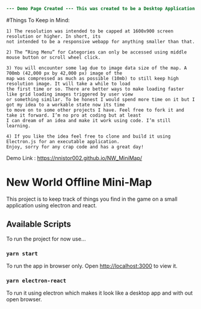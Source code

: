 ```diff
--- Demo Page Created --- This was created to be a Desktop Application running as a standalone executable program using Electrion.js! 
```

#Things To Keep in Mind:

	1) The resolution was intended to be capped at 1600x900 screen resolution or higher. In short, its 
	not intended to be a responsive webapp for anything smaller than that.
  
	2) The “Ring Menu” for Categories can only be accessed using middle mouse button or scroll wheel click.
  
	3) You will encounter some lag due to image data size of the map. A 700mb (42,000 px by 42,000 px) image of the 
	map was compressed as much as possible (10mb) to still keep high resolution image. It will take a while to load 
	the first time or so. There are better ways to make loading faster like grid loading images triggered by user view 
	or something similar. To be honest I would spend more time on it but I got my idea to a workable state now its time 
	to move on to some other projects I have. Feel free to fork it and take it forward. I’m no pro at coding but at least 
	I can dream of an idea and make it work using code. I’m still learning.
     
	4) If you like the idea feel free to clone and build it using Electron.js for an executable application. 
	Enjoy, sorry for any crap code and has a great day!


Demo Link : https://nnistor002.github.io/NW_MiniMap/ 

# New World Offline Mini-Map

This project is to keep track of things you find in the game on a small application using electron and react.

## Available Scripts

To run the project for now use...

### `yarn start`

To run the app in browser only.
Open [http://localhost:3000](http://localhost:3000) to view it.

### `yarn electron-react`

To run it using electron which makes it look like a desktop app and with out open browser.
